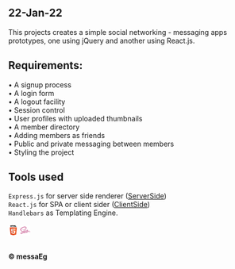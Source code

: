 22-Jan-22
--------------
This projects creates a simple social networking - messaging apps
prototypes, one using jQuery and another using React.js.

Requirements:
---------------
• A signup process<br>
• A login form<br>
• A logout facility<br>
• Session control<br>
• User profiles with uploaded thumbnails<br>
• A member directory<br>
• Adding members as friends<br>
• Public and private messaging between members<br>
• Styling the project<br>

Tools used
-------------------------
<code>Express.js</code> for server side renderer (<a href="\server-side">ServerSide</a>)<br>
<code>React.js</code> for SPA or client sider (<a href="\client-side">ClientSide</a>)<br>
<code>Handlebars</code> as Templating Engine.<br><br>
<code><img height="20" src="https://raw.githubusercontent.com/github/explore/80688e429a7d4ef2fca1e82350fe8e3517d3494d/topics/html/html.png"></code>
<code><img height="20" src="https://raw.githubusercontent.com/github/explore/80688e429a7d4ef2fca1e82350fe8e3517d3494d/topics/sass/sass.png"></code><br><br>

<span><b>&copy; messaEg</h1></b></span>